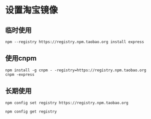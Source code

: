 # 设置淘宝镜像

## 临时使用

``` shell
npm --registry https://registry.npm.taobao.org install express
```

## 使用cnpm

```shell
npm install -g cnpm - -registry=https://registry.npm.taobao.org
cnpm -express
```

## 长期使用

```shell
npm config set registry https://registry.npm.taobao.org
```

```shell
npm config get registry
```

